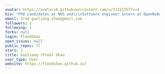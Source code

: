 ```yaml
---
avatar: https://avatars0.githubusercontent.com/u/21221357?v=4
bio: "PhD candidates at NUS and\r\nSoftware engineer intern at OpenRobotics SG"
email: fred.guoliang.shao@gmail.com
followers: 2
following: 1
forks: null
login: FloodShao
open_issues: null
public_repos: 37
stars: 2
title: Guoliang (Fred) Shao
user_type: User
website: https://floodshao.github.io/
---
```

